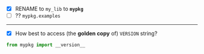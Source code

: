 
- [x] RENAME to `my_lib` to **`mypkg`**
- [ ] ?? `mypkg.examples`

----

- [x] How best to access (the **golden copy** of) `VERSION` string?

```python
from mypkg import __version__
```
